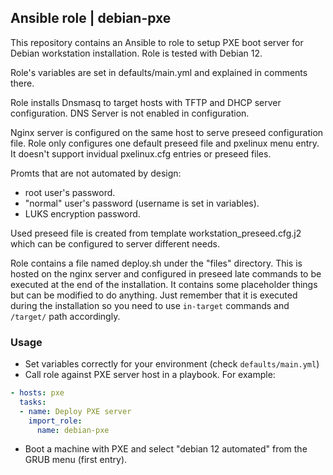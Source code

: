 ## Ansible role | debian-pxe

This repository contains an Ansible to role to setup PXE boot server for Debian workstation installation. Role is tested with Debian 12.
  
Role's variables are set in defaults/main.yml and explained in comments there.
  
Role installs Dnsmasq to target hosts with TFTP and DHCP server configuration. DNS Server is not enabled in configuration.
  
Nginx server is configured on the same host to serve preseed configuration file. Role only configures one default preseed file and pxelinux menu entry. 
It doesn't support invidual pxelinux.cfg entries or preseed files. 
  
Promts that are not automated by design:

* root user's password.
* "normal" user's password (username is set in variables).
* LUKS encryption password.
  
Used preseed file is created from template workstation_preseed.cfg.j2 which can be configured to server different needs.
  
Role contains a file named deploy.sh under the "files" directory. This is hosted on the nginx server and configured in preseed late commands to be executed at the end of the installation.
It contains some placeholder things but can be modified to do anything. Just remember that it is executed during the installation so you need to use `in-target` commands and `/target/` path accordingly.

### Usage

* Set variables correctly for your environment (check `defaults/main.yml`)
* Call role against PXE server host in a playbook. For example:

```yml
- hosts: pxe
  tasks:
  - name: Deploy PXE server
    import_role:
      name: debian-pxe
```
* Boot a machine with PXE and select "debian 12 automated" from the GRUB menu (first entry).
